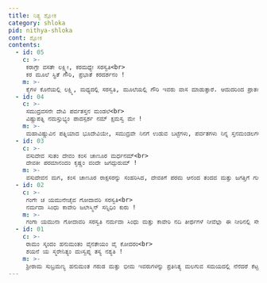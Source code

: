 ```yaml
---
title: ನಿತ್ಯ ಶ್ಲೋಕ
category: shloka
pid: nithya-shloka
cont: ಶ್ಲೋಕ
contents:
  - id: 05
    c: >- 
     ಕರಾಗ್ರೇ ವಸತೇ ಲಕ್ಷ್ಮೀ, ಕರಮಧ್ಯೇ ಸರಸ್ವತಿ<br>
     ಕರ ಮೂಲೆ ಸ್ಥಿತೆ ಗೌರಿ, ಪ್ರಭಾತೆ ಕರದರ್ಶನಂ !
    m: >-
     ಕೈಗಳ ಕೊನೆಯಲ್ಲಿ ಲಕ್ಷ್ಮಿ, ಮಧ್ಯದಲ್ಲಿ ಸರಸ್ವತಿ, ಮೂಲೆಯಲ್ಲಿ ಗೌರಿ ಇವರು ವಾಸ ಮಾಡುತ್ತಾರೆ. ಆದುದರಿಂದ ಪ್ರಾತಃಕಾಲದಲ್ಲಿ ಎದ್ದ ತಕ್ಷಣ ಕೈಗಳನ್ನು ಮೊದಲು ನೋಡಬೇಕು.
  - id: 04
    c: >- 
     ಸಮುದ್ರವಸನೇ ದೇವಿ ಪರ್ವತಸ್ತನ ಮಂಡಲೆ<br>
     ವಿಷ್ಣುಪತ್ನಿ ನಮಸ್ತುಭ್ಯಂ ಪಾದಸ್ಪರ್ಶ ನಮ್ ಕ್ಷಮಸ್ವ ಮೇ !
    m: >-
     ಮಹಾವಿಷ್ಣುವಿನ ಪತ್ನಿಯಾದ ಭೂದೇವಿಯೇ, ಸಮುದ್ರವೇ ನಿನಗೆ ಉಡುವ ಬಟ್ಟೆಗಳು, ಪರ್ವತಗಳು ನಿನ್ನ ಸ್ತನಮಂಡಲಗಳು, ನಿನಗೆ ನಮಸ್ಕಾರ ನನ್ನ ಪಾದಸ್ಪರ್ಶದಿಂದ ಅಪರಾಧವನ್ನು ಕ್ಷಮಿಸು.
  - id: 03
    c: >- 
     ವಸುದೇವ ಸುತಂ ದೇವಂ ಕಂಸ ಚಾಣೂರ ಮರ್ಧನಮ್<br>
     ದೇವಕೀ ಪರಮಾನಂದಂ ಕೃಷ್ಣಂ ವಂದೇ ಜಗದ್ಗುರುಮ್ !
    m: >-
     ವಸುದೇವನ ಮಗ, ಕಂಸ ಚಾಣೂರ ರಾಕ್ಷಸರನ್ನು ಸಂಹರಿಸಿದ, ದೇವಕಿಗೆ ಪರಮ ಆನಂದ ತಂದವ ಮತ್ತು ಜಗತ್ತಿಗೆ ಗುರುವಾದ ಶ್ರೀ ಕೃಷನಿಗೆ ನಮಸ್ಕರಿಸೋಣ.
  - id: 02
    c: >- 
     ಗಂಗೇ ಚ ಯಮುನೇಚೈವ ಗೋದಾವರಿ ಸರಸ್ವತಿ<br>
     ನರ್ಮದಾ ಸಿಂಧು ಕಾವೇರಿ ಜಲೇಸ್ಮಿನ್ ಸನ್ನಿಧಿಂ ಕುರು !
    m: >-
     ಗಂಗಾ ಯಮುನಾ ಗೋದಾವರಿ ಸರಸ್ವತಿ ನರ್ಮದಾ ಸಿಂಧು ಮತ್ತು ಕಾವೇರಿ ನದಿ ತೀರ್ಥಗಳೆ ನೀವೆಲ್ಲಾ ಈ ನೀರಿನಲ್ಲಿ ಸೇರಿ ಅನುಗ್ರಹಿಸಿ.
  - id: 01
    c: >- 
     ರಾಮಂ ಸ್ಕಂದಂ ಹನುಮಂತಂ ವೈನತೇಯಂ ವೈ ಕೋದರಂ<br>
     ಶಯನೆ ಯ ಸ್ಮರೇನಿತ್ಯಂ ದುಃಸ್ವಪ್ನ ತಸ್ಯ ನಶ್ಯತಿ !
    m: >-
     ಶ್ರೀರಾಮ ಸುಬ್ರಮಣ್ಯ ಹನುಮಂತ ಗರುಡ ಮತ್ತು ಭೀಮ ಇವರುಗಳನ್ನು ಪ್ರತಿನಿತ್ಯ ಮಲಗುವ ಸಮಯದಲ್ಲಿ ನೆನೆದರೆ ಕೆಟ್ಟ ಕನಸುಗಳು ನಾಶವಾಗುತ್ತದೆ.
---
```

